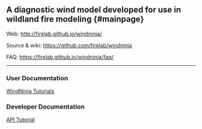A diagnostic wind model developed for use in wildland fire modeling {#mainpage}
---

Web:
http://firelab.github.io/windninja/

Source & wiki:
https://github.com/firelab/windninja

FAQ:
https://firelab.github.io/windninja/faq/

---

### User Documentation
[WindNinja Tutorials](https://firelab.github.io/windninja/tutorial/)

### Developer Documentation
[API Tutorial](https://github.com/firelab/windninja/wiki/Frequently-Asked-Questions)
